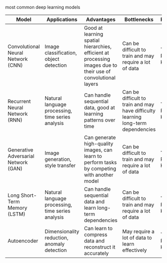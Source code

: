most common deep learning models

| Model                     | Applications                                      | Advantages                                                                                                                                | Bottlenecks                                                 | Requirements                            |
|---------------------------|--------------------------------------------------|-----------------------------------------------------------------------------------------------------------------------------------------|----------------------------------------------------------|-----------------------------------------|
| Convolutional Neural Network (CNN) | Image classification, object detection | Good at learning spatial hierarchies, efficient at processing images due to their use of convolutional layers | Can be difficult to train and may require a lot of data | TensorFlow, PyTorch, Keras             |
| Recurrent Neural Network (RNN) | Natural language processing, time series analysis | Can handle sequential data, good at learning patterns over time | Can be difficult to train and may have difficulty learning long-term dependencies | TensorFlow, PyTorch, Keras             |
| Generative Adversarial Network (GAN) | Image generation, style transfer | Can generate high-quality images, can learn to perform tasks by competing with another model | Can be difficult to train and may require a lot of data | TensorFlow, PyTorch, Keras             |
| Long Short-Term Memory (LSTM) | Natural language processing, time series analysis | Can handle sequential data and learn long-term dependencies | Can be difficult to train and may require a lot of data | TensorFlow, PyTorch, Keras             |
| Autoencoder | Dimensionality reduction, anomaly detection | Can learn to compress data and reconstruct it accurately | May require a lot of data to learn effectively | TensorFlow, PyTorch, Keras             |
